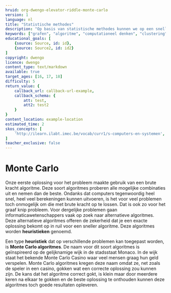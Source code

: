 ```yaml
---
hruid: org-dwengo-elevator-riddle-monte-carlo
version: 1
language: nl
title: "Statistische methodes"
description: "Op basis van statistische methodes kunnen we op een snelle manier en met een hoge kans de correct oplossing vinden."
keywords: ["grafen", "algoritme", "computationeel denken", "clustering", "datastructuur", "monte carlo", "python"]
educational_goals: [
    {source: Source, id: id}, 
    {source: Source2, id: id2}
]
copyright: dwengo
licence: dwengo
content_type: text/markdown
available: true
target_ages: [16, 17, 18]
difficulty: 5
return_value: {
    callback_url: callback-url-example,
    callback_schema: {
        att: test,
        att2: test2
    }
}
content_location: example-location
estimated_time: 2
skos_concepts: [
    'http://ilearn.ilabt.imec.be/vocab/curr1/s-computers-en-systemen', 
]
teacher_exclusive: false
---
```


# Monte Carlo

Onze eerste oplossing voor het probleem maakte gebruik van een brute kracht algoritme. Deze soort algoritmes proberen alle mogelijke combinaties uit en nemen dan de beste. Ondanks dat computers tegenwoordig heel snel, heel veel berekeningen kunnen uitvoeren, is het voor veel problemen toch onmogelijk om die met brute kracht op te lossen. Dat is ook zo voor het graaf knip probleem. Voor dergelijke problemen gaan informaticawetenschappers vaak op zoek naar alternatieve algoritmes. Deze alternatieve algoritmes offeren de zekerheid dat je een exacte oplossing bekomt op in ruil voor een sneller algoritme. Deze algoritmes worden **heuristieken** genoemd.

Een type **heuristiek** dat op verschillende problemen kan toegepast worden, is **Monte Carlo algoritmes**. De naam voor dit soort algoritmes is geïnspireerd op de gelijknamige wijk in de stadsstaat Monaco. In de wijk staat het bekende Monte Carlo Casino waar veel mensen graag hun geld verspelen. Monte Carlo algoritmes kregen deze naam omdat ze, net zoals de speler in een casino, gokken wat een correcte oplossing zou kunnen zijn. De kans dat het algoritme correct gokt, is klein maar door meerdere keren na elkaar te gokken en de beste oplossing te onthouden kunnen deze algoritmes toch goede resultaten opleveren.

